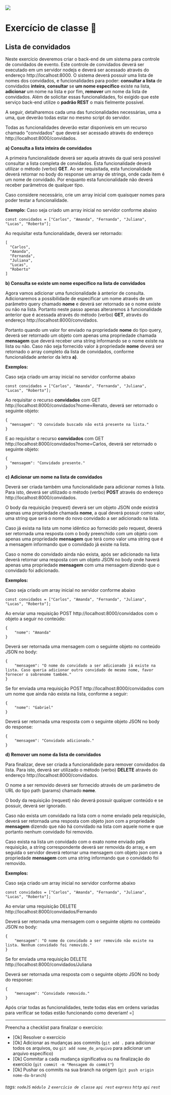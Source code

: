![](https://i.imgur.com/xG74tOh.png)

# Exercício de classe 🏫

## Lista de convidados

Neste exercício deveremos criar o back-end de um sistema para controle de convidados de evento. Este controle de convidados deverá ser executado em um servidor nodejs e deverá ser acessado através do endereço http://localhost:8000. O sistema deverá possuir uma lista de nomes dos convidados, e funcionalidades para poder: **consultar a lista** de convidados **inteira**, **consultar** se **um nome específico** existe na lista, **adicionar** um nome na lista e por fim, **remover** um nome da lista de convidados. Além de solicitar essas funcionalidades, foi exigido que este serviço back-end utilize o **padrão REST** o mais fielmente possível.

A seguir, detalharemos cada uma das funcionalidades necessárias, uma a uma, que deverão todas estar no mesmo script do servidor.

Todas as funcionalidades deverão estar disponíveis em um recurso chamado "convidados" que deverá ser acessado através do endereço http://localhost:8000/convidados.

**a) Consulta a lista inteira de convidados**

A primeira funcionalidade deverá ser aquela através da qual será possível consultar a lista completa de convidados.
Esta funcionalidade deverá utilizar o método (verbo) **GET**. Ao ser requisitada, esta funcionalidade deverá retornar no body do response um array de strings, onde cada item é um nome de convidado. Por enquanto esta funcionalidade não deverá receber parâmetros de qualquer tipo.

Caso considere necessário, crie um array inicial com quaisquer nomes para poder testar a funcionalidade.

**Exemplo:**
Caso seja criado um array inicial no servidor conforme abaixo

```javascript=
const convidados = ["Carlos", "Amanda", "Fernanda", "Juliana", "Lucas", "Roberto"];
```

Ao requisitar esta funcionalidade, deverá ser retornado:

```
[
  "Carlos",
  "Amanda",
  "Fernanda",
  "Juliana",
  "Lucas",
  "Roberto"
]
```

**b) Consulta se existe um nome específico na lista de convidados**

Agora vamos adicionar uma funcionalidade à anterior de consulta. Adicionaremos a possibilidade de especificar um nome através de um parâmetro query chamado **nome** e deverá ser retornado se o nome existe ou não na lista. Portanto neste passo apenas alteraremos à funcionalidade anterior que é acessada através do método (verbo) **GET**, através do endereço http://localhost:8000/convidados.

Portanto quando um valor for enviado na propriedade **nome** do tipo query, deverá ser retornado um objeto com apenas uma propriedade chamada **mensagem** que deverá receber uma string informando se o nome existe na lista ou não. Caso não seja fornecido valor à propriedade **nome** deverá ser retornado o array completo da lista de convidados, conforme funcionalidade anterior da letra **a)**.

**Exemplos:**

Caso seja criado um array inicial no servidor conforme abaixo

```javascript=
const convidados = ["Carlos", "Amanda", "Fernanda", "Juliana", "Lucas", "Roberto"];
```

Ao requisitar o recurso **convidados** com GET http://localhost:8000/convidados?nome=Renato, deverá ser retornado o seguinte objeto:

```
{
  "mensagem": "O convidado buscado não está presente na lista."
}
```

E ao requisitar o recurso **convidados** com GET http://localhost:8000/convidados?nome=Carlos, deverá ser retornado o seguinte objeto:

```
{
  "mensagem": "Convidado presente."
}
```

**c) Adicionar um nome na lista de convidados**

Deverá ser criada também uma funcionalidade para adicionar nomes à lista. Para isto, deverá ser utilizado o método (verbo) **POST** através do endereço http://localhost:8000/convidados. 

O body da requisição (request) deverá ser um objeto JSON onde existirá apenas uma propriedade chamada **nome**, a qual deverá possuir como valor, uma string que será o nome do novo convidado a ser adicionado na lista.

Caso já exista na lista um nome idêntico ao fornecido pelo request, deverá ser retornada uma resposta com o body preenchido com um objeto com apenas uma propriedade **mensagem** que terá como valor uma string que é a mensagem informando que o convidado já existe na lista.

Caso o nome do convidado ainda não exista, após ser adicionado na lista deverá retornar uma resposta com um objeto JSON no body onde haverá apenas uma propriedade **mensagem** com uma mensagem dizendo que o convidado foi adicionado.

**Exemplos:**

Caso seja criado um array inicial no servidor conforme abaixo

```javascript=
const convidados = ["Carlos", "Amanda", "Fernanda", "Juliana", "Lucas", "Roberto"];
```

Ao enviar uma requisição POST http://localhost:8000/convidados com o objeto a seguir no conteúdo:

```
{
	"nome": "Amanda"
}
```

Deverá ser retornada uma mensagem com o seguinte objeto no conteúdo JSON no body:

```
{
    "mensagem": "O nome do convidado a ser adicionado já existe na lista. Caso queria adicionar outro convidado de mesmo nome, favor fornecer o sobrenome também."
}
```

Se for enviada uma requisição POST http://localhost:8000/convidados com um nome que ainda não exista na lista, conforme a seguir:

```
{
	"nome": "Gabriel"
}
```

Deverá ser retornada uma resposta com o seguinte objeto JSON no body do response:

```
{
    "mensagem": "Convidado adicionado."
}
```

**d) Remover um nome da lista de convidados**

Para finalizar, deve ser criada a funcionalidade para remover convidados da lista. Para isto, deverá ser utilizado o método (verbo) **DELETE** através do endereço http://localhost:8000/convidados.

O nome a ser removido deverá ser fornecido através de um parâmetro de URL do tipo path (params) chamado **nome**.

O body da requisição (request) não deverá possuir qualquer conteúdo e se possuir, deverá ser ignorado.

Caso não exista um convidado na lista com o nome enviado pela requisição, deverá ser retornada uma resposta com objeto json com a propriedade **mensagem** dizendo que não há convidado na lista com aquele nome e que portanto nenhum convidado foi removido.

Caso exista na lista um convidado com o exato nome enviado pela requisição, a string correspondente deverá ser removida do array, e em seguida o servidor deverá retornar uma mensagem com objeto json com a propriedade **mensagem** com uma string informando que o convidado foi removido.

**Exemplos:**

Caso seja criado um array inicial no servidor conforme abaixo

```javascript=
const convidados = ["Carlos", "Amanda", "Fernanda", "Juliana", "Lucas", "Roberto"];
```

Ao enviar uma requisição DELETE http://localhost:8000/convidados/Fernando

Deverá ser retornada uma mensagem com o seguinte objeto no conteúdo JSON no body:

```
{
    "mensagem": "O nome do convidado a ser removido não existe na lista. Nenhum convidado foi removido."
}
```

Se for enviada uma requisição DELETE http://localhost:8000/convidados/Juliana

Deverá ser retornada uma resposta com o seguinte objeto JSON no body do response:

```
{
    "mensagem": "Convidado removido."
}
```

Após criar todas as funcionalidades, teste todas elas em ordens variadas para verificar se todas estão funcionando como deveriam! =]

---

Preencha a checklist para finalizar o exercício:

- [Ok] Resolver o exercício
- [Ok] Adicionar as mudanças aos commits (`git add .` para adicionar todos os arquivos, ou `git add nome_do_arquivo` para adicionar um arquivo específico)
- [Ok] Commitar a cada mudança significativa ou na finalização do exercício (`git commit -m "Mensagem do commit"`)
- [Ok] Pushar os commits na sua branch na origem (`git push origin nome-da-branch`)

###### tags: `nodeJS` `módulo 2` `exercício de classe` `api rest` `express` `http` `api` `rest`

